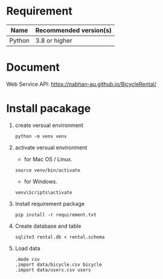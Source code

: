 # Requirement
|Name  | Recommended version(s)|   
|------|-----------------------|
|Python | 3.8 or higher |

# Document
Web Service API: https://nabhan-au.github.io/BicycleRental/


# Install pacakage
1. create versual environment
    ```
    python -m venv venv
    ```
2. activate versual environment    
    - for Mac OS / Linux.   
    ```
    source venv/bin/activate
    ```
    - for Windows.   
    ```
    venv\Scripts\activate
    ```

3. Install requirement package
    ```
    pip install -r requirement.txt
    ```

4. Create database and table
    ```
    sqlite3 rental.db < rental.schema
    ```

5. Load data
    ```
    .mode csv
    .import data/bicycle.csv bicycle
    .import data/users.csv users
    ```
